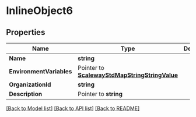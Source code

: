 # InlineObject6

## Properties

Name | Type | Description | Notes
------------ | ------------- | ------------- | -------------
**Name** | **string** |  | [optional] 
**EnvironmentVariables** | Pointer to [**ScalewayStdMapStringStringValue**](scaleway.std.MapStringStringValue.md) |  | [optional] 
**OrganizationId** | **string** |  | [optional] 
**Description** | Pointer to **string** |  | [optional] 

[[Back to Model list]](../README.md#documentation-for-models) [[Back to API list]](../README.md#documentation-for-api-endpoints) [[Back to README]](../README.md)


